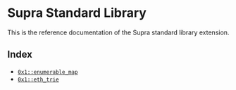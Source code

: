 
<a id="@Supra_Standard_Library_0"></a>

# Supra Standard Library


This is the reference documentation of the Supra standard library extension.


<a id="@Index_1"></a>

## Index


-  [`0x1::enumerable_map`](enumerable_map.md#0x1_enumerable_map)
-  [`0x1::eth_trie`](eth_trie.md#0x1_eth_trie)


[move-book]: https://aptos.dev/move/book/SUMMARY
